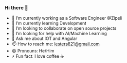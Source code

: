 ### Hi there 👋

- 🔭 I’m currently working as a Software Engineer @Zipeli
- 🌱 I’m currently learning Development
- 👯 I’m looking to collaborate on open source projects
- 🤔 I’m looking for help with AI/Machine Learning
- 💬 Ask me about IOT and Angular
- 📫 How to reach me: lesters821@gmail.com
- 😄 Pronouns: He/Him
- ⚡ Fun fact: I love coffee ☕

<!--
**dev-lester/dev-lester** is a ✨ _special_ ✨ repository because its `README.md` (this file) appears on your GitHub profile.
-->


